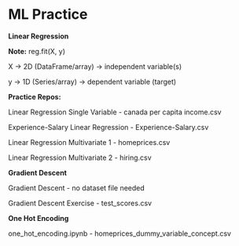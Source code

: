 # ML Practice

**Linear Regression**

**Note:** reg.fit(X, y)

X → 2D (DataFrame/array) → independent variable(s)

y → 1D (Series/array) → dependent variable (target)

**Practice Repos:**

Linear Regression Single Variable - canada per capita income.csv

Experience-Salary Linear Regression - Experience-Salary.csv

Linear Regression Multivariate 1 - homeprices.csv

Linear Regression Multivariate 2 - hiring.csv

**Gradient Descent**

Gradient Descent - no dataset file needed

Gradient Descent Exercise - test_scores.csv

**One Hot Encoding**

one_hot_encoding.ipynb - homeprices_dummy_variable_concept.csv
